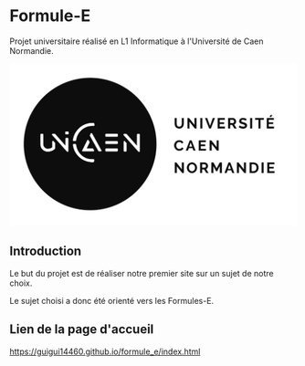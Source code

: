 # Formule-E

Projet universitaire réalisé en L1 Informatique à l'Université de Caen Normandie.

![](logo-UNICAEN.jpg)

## Introduction
Le but du projet est de réaliser notre premier site sur un sujet de notre choix.

Le sujet choisi a donc été orienté vers les Formules-E.

## Lien de la page d'accueil
https://guigui14460.github.io/formule_e/index.html
